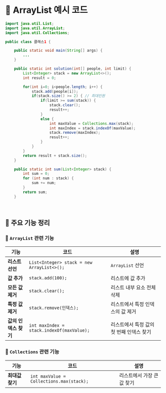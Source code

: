 # 🚀 ArrayList 예시 코드

```java
import java.util.List;
import java.util.ArrayList;
import java.util.Collections;

public class 클래스1 {

	public static void main(String[] args) {
        ...
    }

    public static int solution(int[] people, int limit) {
        List<Integer> stack = new ArrayList<>();
        int result = 0;

        for(int i=0; i<people.length; i++) {
            stack.add(people[i]);
            if(stack.size() >= 2) {	// 최대인원
                if(limit >= sum(stack)) {
                    stack.clear();
                    result++;
                }
                else {
                    int maxValue = Collections.max(stack);
                    int maxIndex = stack.indexOf(maxValue);
                    stack.remove(maxIndex);
                    result++;
                }
            }
        }
        return result + stack.size();
    }

    public static int sum(List<Integer> stack) {
        int sum = 0;
        for (int num : stack) {
            sum += num;
        }
        return sum;
    }
```

<br />

## 🔧 주요 기능 정리  

### 📌 `ArrayList` 관련 기능  

| 기능 | 코드 | 설명 |
|------|------|------|
| **리스트 선언** | `List<Integer> stack = new ArrayList<>();` | `ArrayList` 선언 |
| **값 추가** | `stack.add(100);` | 리스트에 값 추가 |
| **모든 값 제거** | `stack.clear();` | 리스트 내부 요소 전체 삭제 |
| **특정 값 제거** | `stack.remove(인덱스);` | 리스트에서 특정 인덱스의 값 제거 |
| **값의 인덱스 찾기** | `int maxIndex = stack.indexOf(maxValue);` | 리스트에서 특정 값의 첫 번째 인덱스 찾기 |

### 📌 `Collections` 관련 기능  

| 기능 | 코드 | 설명 |
|------|------|------|
| **최대값 찾기** | `int maxValue = Collections.max(stack);` | 리스트에서 가장 큰 값 찾기 |

